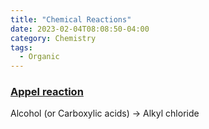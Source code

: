 ```yaml
---
title: "Chemical Reactions"
date: 2023-02-04T08:08:50-04:00
category: Chemistry
tags:
  - Organic
---
```



### [Appel reaction](https://en.wikipedia.org/wiki/Appel_reaction)
Alcohol (or Carboxylic acids) -> Alkyl chloride  
